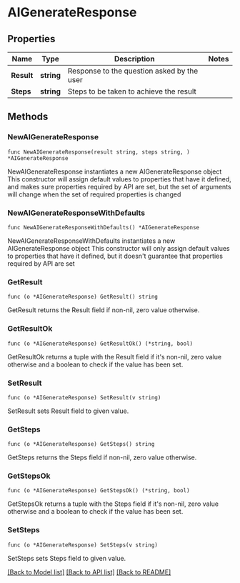 # AIGenerateResponse

## Properties

Name | Type | Description | Notes
------------ | ------------- | ------------- | -------------
**Result** | **string** | Response to the question asked by the user | 
**Steps** | **string** | Steps to be taken to achieve the result | 

## Methods

### NewAIGenerateResponse

`func NewAIGenerateResponse(result string, steps string, ) *AIGenerateResponse`

NewAIGenerateResponse instantiates a new AIGenerateResponse object
This constructor will assign default values to properties that have it defined,
and makes sure properties required by API are set, but the set of arguments
will change when the set of required properties is changed

### NewAIGenerateResponseWithDefaults

`func NewAIGenerateResponseWithDefaults() *AIGenerateResponse`

NewAIGenerateResponseWithDefaults instantiates a new AIGenerateResponse object
This constructor will only assign default values to properties that have it defined,
but it doesn't guarantee that properties required by API are set

### GetResult

`func (o *AIGenerateResponse) GetResult() string`

GetResult returns the Result field if non-nil, zero value otherwise.

### GetResultOk

`func (o *AIGenerateResponse) GetResultOk() (*string, bool)`

GetResultOk returns a tuple with the Result field if it's non-nil, zero value otherwise
and a boolean to check if the value has been set.

### SetResult

`func (o *AIGenerateResponse) SetResult(v string)`

SetResult sets Result field to given value.


### GetSteps

`func (o *AIGenerateResponse) GetSteps() string`

GetSteps returns the Steps field if non-nil, zero value otherwise.

### GetStepsOk

`func (o *AIGenerateResponse) GetStepsOk() (*string, bool)`

GetStepsOk returns a tuple with the Steps field if it's non-nil, zero value otherwise
and a boolean to check if the value has been set.

### SetSteps

`func (o *AIGenerateResponse) SetSteps(v string)`

SetSteps sets Steps field to given value.



[[Back to Model list]](../README.md#documentation-for-models) [[Back to API list]](../README.md#documentation-for-api-endpoints) [[Back to README]](../README.md)


